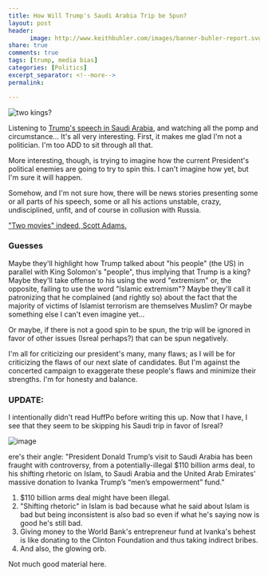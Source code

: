 ```yaml
---
title: How Will Trump's Saudi Arabia Trip be Spun?
layout: post
header:
      image: http://www.keithbuhler.com/images/banner-buhler-report.svg
share: true
comments: true
tags: [trump, media bias]
categories: [Politics]
excerpt_separator: <!--more-->
permalink: 

---
```


![two kings?](https://pixel.nymag.com/imgs/daily/intelligencer/2017/05/20/trump-saudi-arabia/trump-saudi-arabia-03.w600.h315.2x.jpg)

Listening to [Trump's speech in Saudi Arabia](http://thehill.com/blogs/pundits-blog/the-administration/334454-full-speech-president-donald-trump-address-in-saudi), and watching all the pomp and circumstance... It's all very interesting. First, it makes me glad I'm not a politician. I'm too ADD to sit through all that.

More interesting, though, is trying to imagine how the current President's political enemies are going to try to spin this. I can't imagine how yet, but I'm sure it will happen. 

<!--more-->

Somehow, and I'm not sure how, there will be news stories presenting some or all parts of his speech, some or all his actions unstable, crazy, undisciplined, unfit, and of course in collusion with Russia. 

["Two movies" indeed, Scott Adams.](http://blog.dilbert.com/post/157149611381/good-example-of-our-two-movie-reality) 

### Guesses

Maybe they'll highlight how Trump talked about "his people" (the US) in parallel with King Solomon's "people", thus implying that Trump is a king? Maybe they'll take offense to his using the word "extremism" or, the opposite, failing to use the word "Islamic extremism"? Maybe they'll call it patronizing that he complained (and rightly so) about the fact that the majority of victims of Islamist terrorism are themselves Muslim? Or maybe something else I can't even imagine yet... 

Or maybe, if there is not a good spin to be spun, the trip will be ignored in favor of other issues (Isreal perhaps?) that can be spun negatively.

I'm all for criticizing our president's many, many flaws; as I will be for criticizing the flaws of our next slate of candidates. But I'm against the concerted campaign to exaggerate these people's flaws and minimize their strengths. I'm for honesty and balance. 


### UPDATE: 

I intentionally didn't read HuffPo before writing this up. Now that I have, I see that they seem to be skipping his Saudi trip in favor of Isreal?

![image](https://scontent-iad3-1.xx.fbcdn.net/v/t1.0-9/18622679_10155072680190239_249857516788257965_n.jpg?oh=52be0c2d3259791f6b3343fe4c599a5d&oe=599FD358)

ere's their angle: "President Donald Trump’s visit to Saudi Arabia has been fraught with controversy, from a potentially-illegal $110 billion arms deal, to his shifting rhetoric on Islam, to Saudi Arabia and the United Arab Emirates’ massive donation to Ivanka Trump’s “men’s empowerment” fund."

1. $110 billion arms deal might have been illegal. 
2. "Shifting rhetoric" in Islam is bad because what he said about Islam is bad but being inconsistent is also bad so even if what he's saying now is good he's still bad. 
3. Giving money to the World Bank's entrepreneur fund at Ivanka's behest is like donating to the Clinton Foundation and thus taking indirect bribes. 
4. And also, the glowing orb.

Not much good material here.

